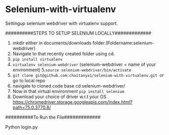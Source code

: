 # Selenium-with-virtualenv
Settingup selenium webdriver with virtualenv support.



##########STEPS TO SETUP SELENIUM LOCALLY#############

1. mkdir either in documents/downloads folder.(Foldername:selenium-webdriver)
2. Navigate to that recently created folder using cd.
3. ```pip install virtualenv```
4. ```virtualenv selenium-webdriver``` (selenium-webdriver = name of your environment)
5.```source selenium-webdriver/bin/activate```
6. ```git clone git@github.com:chaitanya1/selenium-with-virtualenv.git ```or go to local repo
7. navigate to cloned code base  cd selenium-webdriver/
8. Now in that virtual environment ```pip install selenium```
9. Download your choice of driver w.r.t your OS https://chromedriver.storage.googleapis.com/index.html?path=75.0.3770.8/




##########To Run the File#############

Python login.py
